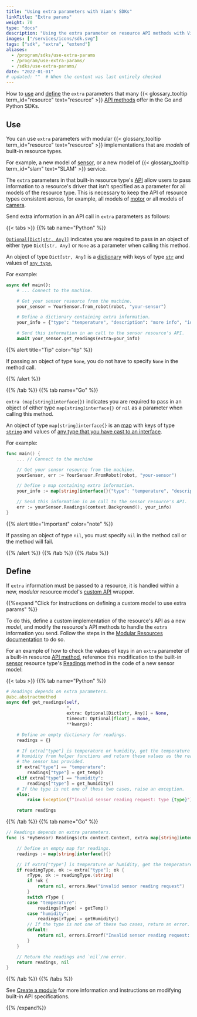```yaml
---
title: "Using extra parameters with Viam's SDKs"
linkTitle: "Extra params"
weight: 70
type: "docs"
description: "Using the extra parameter on resource API methods with Viam's SDKs."
images: ["/services/icons/sdk.svg"]
tags: ["sdk", "extra", "extend"]
aliases:
  - /program/sdks/use-extra-params
  - /program/use-extra-params/
  - /sdks/use-extra-params/
date: "2022-01-01"
# updated: ""  # When the content was last entirely checked
---
```


How to [use](#use) and [define](#define) the `extra` parameters that many {{< glossary_tooltip term_id="resource" text="resource" >}} [API methods](/dev/reference/apis/) offer in the Go and Python SDKs.

## Use

You can use `extra` parameters with modular {{< glossary_tooltip term_id="resource" text="resource" >}} implementations that are _models_ of built-in resource types.

For example, a new model of [sensor](/operate/reference/components/sensor/), or a new model of {{< glossary_tooltip term_id="slam" text="SLAM" >}} service.

The `extra` parameters in that built-in resource type's [API](/dev/reference/apis/) allow users to pass information to a resource's driver that isn't specified as a parameter for all models of the resource type.
This is necessary to keep the API of resource types consistent across, for example, all models of [motor](/operate/reference/components/motor/) or all models of [camera](/operate/reference/components/camera/).

Send extra information in an API call in `extra` parameters as follows:

{{< tabs >}}
{{% tab name="Python" %}}

[`Optional[Dict[str, Any]]`](https://docs.python.org/3/library/typing.html#typing.Optional) indicates you are required to pass in an object of either type `Dict[str, Any]` or `None` as a parameter when calling this method.

An object of type `Dict[str, Any]` is a [dictionary](https://docs.python.org/3/tutorial/datastructures.html#dictionaries) with keys of type [`str`](https://docs.python.org/3/library/stdtypes.html#str) and values of [`any type`](https://docs.python.org/3/library/typing.html#typing.Any),

For example:

```python {class="line-numbers linkable-line-numbers"}
async def main():
    # ... Connect to the machine.

    # Get your sensor resource from the machine.
    your_sensor = YourSensor.from_robot(robot, "your-sensor")

    # Define a dictionary containing extra information.
    your_info = {"type": "temperature", "description": "more info", "id": 123}

    # Send this information in an call to the sensor resource's API.
    await your_sensor.get_readings(extra=your_info)
```

{{% alert title="Tip" color="tip" %}}

If passing an object of type `None`, you do not have to specify `None` in the method call.

{{% /alert %}}

{{% /tab %}}
{{% tab name="Go" %}}

`extra (map[string]interface{})` indicates you are required to pass in an object of either type `map[string]interface{}` or `nil` as a parameter when calling this method.

An object of type `map[string]interface{}` is an [map](https://go.dev/blog/maps) with keys of type [`string`](https://go.dev/blog/strings) and values of [any type that you have cast to an interface](https://jordanorelli.com/post/32665860244/how-to-use-interfaces-in-go).

For example:

```go {class="line-numbers linkable-line-numbers"}
func main() {
    ... // Connect to the machine

    // Get your sensor resource from the machine.
    yourSensor, err := YourSensor.FromRobot(robot, "your-sensor")

    // Define a map containing extra information.
    your_info := map[string]interface{}{"type": "temperature", "description": "more info", "id": 123}

    // Send this information in an call to the sensor resource's API.
    err := yourSensor.Readings(context.Background(), your_info)
}
```

{{% alert title="Important" color="note" %}}

If passing an object of type `nil`, you must specify `nil` in the method call or the method will fail.

{{% /alert %}}
{{% /tab %}}
{{% /tabs %}}

## Define

If `extra` information must be passed to a resource, it is handled within a new, _modular_ resource model's [custom API](/operate/modules/other-hardware/create-module/) wrapper.

{{%expand "Click for instructions on defining a custom model to use extra params" %}}

To do this, define a custom implementation of the resource's API as a new _model_, and modify the resource's API methods to handle the `extra` information you send.
Follow the steps in the [Modular Resources documentation](/operate/modules/other-hardware/create-module/) to do so.

For an example of how to check the values of keys in an `extra` parameter of a built-in resource [API method](/dev/reference/apis/), reference this modification to the built-in [sensor](/operate/reference/components/sensor/) resource type's [Readings](/dev/reference/apis/components/sensor/#getreadings) method in the code of a new sensor model:

{{< tabs >}}
{{% tab name="Python" %}}

```python {class="line-numbers linkable-line-numbers"}
# Readings depends on extra parameters.
@abc.abstractmethod
async def get_readings(self,
                       *,
                       extra: Optional[Dict[str, Any]] = None,
                       timeout: Optional[float] = None,
                       **kwargs):

    # Define an empty dictionary for readings.
    readings = {}

    # If extra["type"] is temperature or humidity, get the temperature or
    # humidity from helper functions and return these values as the readings
    # the sensor has provided.
    if extra["type"] == "temperature":
        readings["type"] = get_temp()
    elif extra["type"] == "humidity":
        readings["type"] = get_humidity()
    # If the type is not one of these two cases, raise an exception.
    else:
        raise Exception(f"Invalid sensor reading request: type {type}")

    return readings
```

{{% /tab %}}
{{% tab name="Go" %}}

```go {class="line-numbers linkable-line-numbers"}
// Readings depends on extra parameters.
func (s *mySensor) Readings(ctx context.Context, extra map[string]interface{}) (map[string]interface{}, error) {

    // Define an empty map for readings.
    readings := map[string]interface{}{}

    // If extra["type"] is temperature or humidity, get the temperature or humidity from helper methods and return these values as the readings the sensor has provided.
    if readingType, ok := extra["type"]; ok {
        rType, ok := readingType.(string)
        if !ok {
            return nil, errors.New("invalid sensor reading request")
        }
        switch rType {
        case "temperature":
            readings[rType] = getTemp()
        case "humidity":
            readings[rType] = getHumidity()
        // If the type is not one of these two cases, return an error.
        default:
            return nil, errors.Errorf("Invalid sensor reading request: type %s", rType)
        }
    }

    // Return the readings and `nil`/no error.
    return readings, nil
}
```

{{% /tab %}}
{{% /tabs %}}

See [Create a module](/operate/modules/other-hardware/create-module/) for more information and instructions on modifying built-in API specifications.

{{% /expand%}}
